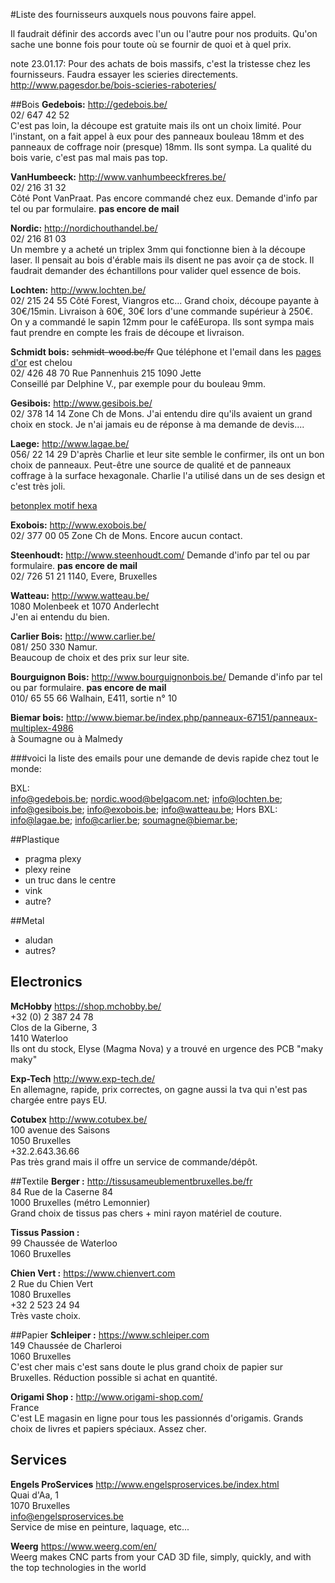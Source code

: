 #Liste des fournisseurs auxquels nous pouvons faire appel.

Il faudrait définir des accords avec l'un ou l'autre pour nos produits. Qu'on sache une bonne fois pour toute où se fournir de quoi et à quel prix.

note 23.01.17: Pour des achats de bois massifs, c'est la tristesse chez les fournisseurs. Faudra essayer les scieries directements. http://www.pagesdor.be/bois-scieries-raboteries/

##Bois
**Gedebois:** http://gedebois.be/  
02/ 647 42 52  
C'est pas loin, la découpe est gratuite mais ils ont un choix limité.
Pour l'instant, on a fait appel à eux pour des panneaux bouleau 18mm et des panneaux de coffrage noir (presque) 18mm.
Ils sont sympa. La qualité du bois varie, c'est pas mal mais pas top.

**VanHumbeeck:** http://www.vanhumbeeckfreres.be/  
02/ 216 31 32  
Côté Pont VanPraat.
Pas encore commandé chez eux. Demande d'info par tel ou par formulaire. **pas encore de mail**

**Nordic:** http://nordichouthandel.be/  
02/ 216 81 03   
Un membre y a acheté un triplex 3mm qui fonctionne bien à la découpe laser. Il pensait au bois d'érable mais ils disent ne pas avoir ça de stock. Il faudrait demander des échantillons pour valider quel essence de bois.

**Lochten:** http://www.lochten.be/  
02/ 215 24 55
Côté Forest, Viangros etc...
Grand choix, découpe payante à 30€/15min. Livraison à 60€, 30€ lors d'une commande supérieur à 250€.  
On y a commandé le sapin 12mm pour le caféEuropa. Ils sont sympa mais faut prendre en compte les frais de découpe et livraison.

**Schmidt bois:** ~~schmidt-wood.be/fr~~ Que téléphone et l'email dans les [pages d'or](http://www.pagesdor.be/schmidt-jette-1090/1/) est chelou    
02/ 426 48 70
Rue Pannenhuis 215
1090 Jette  
Conseillé par Delphine V., par exemple pour du bouleau 9mm.


**Gesibois:** http://www.gesibois.be/  
02/ 378 14 14
Zone Ch de Mons. J'ai entendu dire qu'ils avaient un grand choix en stock.
Je n'ai jamais eu de réponse à ma demande de devis....

**Laege:** http://www.lagae.be/  
056/ 22 14 29
D'après Charlie et leur site semble le confirmer, ils ont un bon choix de panneaux. Peut-être une source de qualité et de panneaux coffrage à la surface hexagonale. Charlie l'a utilisé dans un de ses design et c'est très joli.

[betonplex motif hexa](http://images4.images-speurders.nl/images/15/1524/152433544_2_big.jpg)

**Exobois:** http://www.exobois.be/  
02/ 377 00 05
Zone Ch de Mons.
Encore aucun contact.

**Steenhoudt:** http://www.steenhoudt.com/  Demande d'info par tel ou par formulaire. **pas encore de mail**  
02/ 726 51 21
1140, Evere, Bruxelles

**Watteau:** http://www.watteau.be/  
1080 Molenbeek et 1070 Anderlecht  
J'en ai entendu du bien.

**Carlier Bois:** http://www.carlier.be/  
081/ 250 330
Namur.  
Beaucoup de choix et des prix sur leur site.  

**Bourguignon Bois:** http://www.bourguignonbois.be/  Demande d'info par tel ou par formulaire. **pas encore de mail**  
010/ 65 55 66
Walhain, E411, sortie n° 10


**Biemar bois:** http://www.biemar.be/index.php/panneaux-67151/panneaux-multiplex-4986  
à Soumagne ou à Malmedy
 
###voici la liste des emails pour une demande de devis rapide chez tout le monde:

BXL:  
info@gedebois.be;
nordic.wood@belgacom.net;
info@lochten.be;
info@gesibois.be;
info@exobois.be;
info@watteau.be;
Hors BXL:  
info@lagae.be;
info@carlier.be;
soumagne@biemar.be;

##Plastique

- pragma plexy
- plexy reine
- un truc dans le centre
- vink
- autre?

##Metal

- aludan 
- autres?

## Electronics

**McHobby** https://shop.mchobby.be/   
+32 (0) 2 387 24 78  
Clos de la Giberne, 3  
1410 Waterloo  
Ils ont du stock, Elyse (Magma Nova) y a trouvé en urgence des PCB "maky maky"

**Exp-Tech** http://www.exp-tech.de/   
En allemagne, rapide, prix correctes, on gagne aussi la tva qui n'est pas chargée entre pays EU.
   
**Cotubex** http://www.cotubex.be/   
100 avenue des Saisons  
1050 Bruxelles  
+32.2.643.36.66  
Pas très grand mais il offre un service de commande/dépôt.

##Textile
**Berger :** http://tissusameublementbruxelles.be/fr  
84 Rue de la Caserne 84  
1000 Bruxelles (métro Lemonnier)  
Grand choix de tissus pas chers + mini rayon matériel de couture.

**Tissus Passion :**   
99 Chaussée de Waterloo  
1060 Bruxelles  


**Chien Vert :** https://www.chienvert.com   
2 Rue du Chien Vert  
1080 Bruxelles   
+32 2 523 24 94  
Très vaste choix.

##Papier
**Schleiper :** https://www.schleiper.com  
149 Chaussée de Charleroi   
1060 Bruxelles   
C'est cher mais c'est sans doute le plus grand choix de papier sur Bruxelles. Réduction possible si achat en quantité.

**Origami Shop :** http://www.origami-shop.com/  
France   
C'est LE magasin en ligne pour tous les passionnés d'origamis. Grands choix de livres et papiers spéciaux. Assez cher.


## Services

**Engels ProServices** http://www.engelsproservices.be/index.html    
Quai d'Aa, 1  
1070 Bruxelles  
info@engelsproservices.be  
Service de mise en peinture, laquage, etc...   

**Weerg**  https://www.weerg.com/en/   
Weerg makes CNC parts from your CAD 3D file, simply, quickly, and with the top technologies in the world
